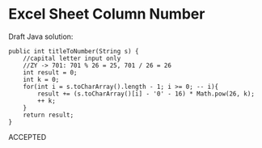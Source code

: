 # Excel Sheet Column Number
Draft Java solution:
```
public int titleToNumber(String s) {
    //capital letter input only
    //ZY -> 701: 701 % 26 = 25, 701 / 26 = 26
    int result = 0;
    int k = 0;
    for(int i = s.toCharArray().length - 1; i >= 0; -- i){
        result += (s.toCharArray()[i] - '0' - 16) * Math.pow(26, k);
        ++ k;
    }
    return result;
}
```
ACCEPTED
